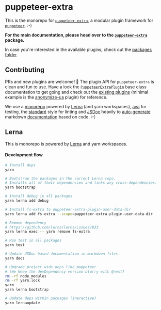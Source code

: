 # puppeteer-extra

This is the monorepo for [`puppeteer-extra`](./packages/puppeteer-extra), a modular plugin framework for [`puppeteer`](https://github.com/GoogleChrome/puppeteer). :-)

**For the main documentation, please head over to the [`puppeteer-extra`](./packages/puppeteer-extra) package.**

In case you're interested in the available plugins, check out the [packages folder](./packages/).

## Contributing

PRs and new plugins are welcome! :tada: The plugin API for `puppeteer-extra` is clean and fun to use. Have a look the [`PuppeteerExtraPlugin`](./packages/puppeteer-extra-plugin) base class documentation to get going and check out the [existing plugins](./packages/) (minimal example is the [anonymize-ua](./packages/puppeteer-extra-plugin-anonymize-ua/index.js) plugin) for reference.

We use a [monorepo](https://github.com/berstend/puppeteer-extra) powered by [Lerna](https://github.com/lerna/lerna#--use-workspaces) (and yarn workspaces), [ava](https://github.com/avajs/ava) for testing, the [standard](https://standardjs.com/) style for linting and [JSDoc](http://usejsdoc.org/about-getting-started.html) heavily to [auto-generate](https://github.com/transitive-bullshit/update-markdown-jsdoc) markdown [documentation](https://github.com/documentationjs/documentation) based on code. :-)

## Lerna

This is monorepo is powered by [Lerna](https://github.com/lerna/lerna) and yarn workspaces.

#### Development flow

```bash
# Install deps
yarn

# Bootstrap the packages in the current Lerna repo.
# Installs all of their dependencies and links any cross-dependencies.
yarn bootstrap

# Install debug in all packages
yarn lerna add debug

# Install fs-extra to puppeteer-extra-plugin-user-data-dir
yarn lerna add fs-extra --scope=puppeteer-extra-plugin-user-data-dir

# Remove dependency
# https://github.com/lerna/lerna/issues/833
yarn lerna exec -- yarn remove fs-extra

# Run test in all packages
yarn test

# Update JSDoc based documentation in markdown files
yarn docs

# Upgrade project wide deps like puppeteer
# (We keep the devDependency version blurry with @next)
rm -rf node_modules
rm -rf yarn.lock
yarn
yarn lerna bootstrap

# Update deps within packages (ineractive)
yarn lernaupdate
```
